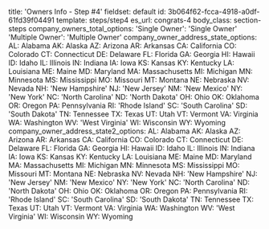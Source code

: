 title: 'Owners Info - Step #4'
fieldset: default
id: 3b064f62-fcca-4918-a0df-61fd39f04491
template: steps/step4
es_url: congrats-4
body_class: section-steps
company_owners_total_options:
  'Single Owner': 'Single Owner'
  'Multiple Owner': 'Multiple Owner'
company_owner_address_state_options:
  AL: Alabama
  AK: Alaska
  AZ: Arizona
  AR: Arkansas
  CA: California
  CO: Colorado
  CT: Connecticut
  DE: Delaware
  FL: Florida
  GA: Georgia
  HI: Hawaii
  ID: Idaho
  IL: Illinois
  IN: Indiana
  IA: Iowa
  KS: Kansas
  KY: Kentucky
  LA: Louisiana
  ME: Maine
  MD: Maryland
  MA: Massachusetts
  MI: Michigan
  MN: Minnesota
  MS: Mississippi
  MO: Missouri
  MT: Montana
  NE: Nebraska
  NV: Nevada
  NH: 'New Hampshire'
  NJ: 'New Jersey'
  NM: 'New Mexico'
  NY: 'New York'
  NC: 'North Carolina'
  ND: 'North Dakota'
  OH: Ohio
  OK: Oklahoma
  OR: Oregon
  PA: Pennsylvania
  RI: 'Rhode Island'
  SC: 'South Carolina'
  SD: 'South Dakota'
  TN: Tennessee
  TX: Texas
  UT: Utah
  VT: Vermont
  VA: Virginia
  WA: Washington
  WV: 'West Virginia'
  WI: Wisconsin
  WY: Wyoming
company_owner_address_state2_options:
  AL: Alabama
  AK: Alaska
  AZ: Arizona
  AR: Arkansas
  CA: California
  CO: Colorado
  CT: Connecticut
  DE: Delaware
  FL: Florida
  GA: Georgia
  HI: Hawaii
  ID: Idaho
  IL: Illinois
  IN: Indiana
  IA: Iowa
  KS: Kansas
  KY: Kentucky
  LA: Louisiana
  ME: Maine
  MD: Maryland
  MA: Massachusetts
  MI: Michigan
  MN: Minnesota
  MS: Mississippi
  MO: Missouri
  MT: Montana
  NE: Nebraska
  NV: Nevada
  NH: 'New Hampshire'
  NJ: 'New Jersey'
  NM: 'New Mexico'
  NY: 'New York'
  NC: 'North Carolina'
  ND: 'North Dakota'
  OH: Ohio
  OK: Oklahoma
  OR: Oregon
  PA: Pennsylvania
  RI: 'Rhode Island'
  SC: 'South Carolina'
  SD: 'South Dakota'
  TN: Tennessee
  TX: Texas
  UT: Utah
  VT: Vermont
  VA: Virginia
  WA: Washington
  WV: 'West Virginia'
  WI: Wisconsin
  WY: Wyoming
